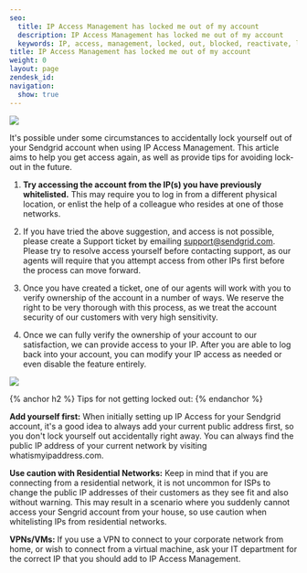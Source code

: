 ```yaml
---
seo:
  title: IP Access Management has locked me out of my account
  description: IP Access Management has locked me out of my account
  keywords: IP, access, management, locked, out, blocked, reactivate, login, can't
title: IP Access Management has locked me out of my account
weight: 0
layout: page
zendesk_id: 
navigation:
  show: true
---
```

 
![]({{root_url}}/images/IPAM_login_warning.png)

It's possible under some circumstances to accidentally lock yourself out of your Sendgrid account when using IP Access Management. This article aims to help you get access again, as well as provide tips for avoiding lock-out in the future. 

1. **Try accessing the account from the IP(s) you have previously whitelisted.** This may require you to log in from a different physical location, or enlist the help of a colleague who resides at one of those networks. 

2. If you have tried the above suggestion, and access is not possible, please create a Support ticket by emailing support@sendgrid.com. Please try to resolve access yourself before contacting support, as our agents will require that you attempt access from other IPs first before the process can move forward. 

3. Once you have created a ticket, one of our agents will work with you to verify ownership of the account in a number of ways. We reserve the right to be very thorough with this process, as we treat the account security of our customers with very high sensitivity.  

4. Once we can fully verify the ownership of your account to our satisfaction, we can provide access to your IP. After you are able to log back into your account, you can modify your IP access as needed or even disable the feature entirely.

![]({{root_url}}/images/IPAM_screengrab.png)

{% anchor h2 %}
Tips for not getting locked out:
{% endanchor %}

**Add yourself first:** When initially setting up IP Access for your Sendgrid account, it's a good idea to always add your current public address first, so you don't lock yourself out accidentally right away. You can always find the public IP address of your current network by visiting whatismyipaddress.com.

**Use caution with Residential Networks:** Keep in mind that if you are connecting from a residential network, it is not uncommon for ISPs to change the public IP addresses of their customers as they see fit and also without warning. This may result in a scenario where you suddenly cannot access your Sengrid account from your house, so use caution when whitelisting IPs from residential networks. 

**VPNs/VMs:** If you use a VPN to connect to your corporate network from home, or wish to connect from a virtual machine, ask your IT department for the correct IP that you should add to IP Access Management. 
